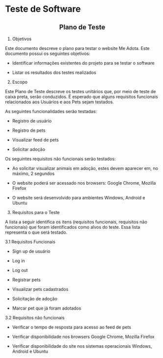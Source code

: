 # Teste de Software

## <center>Plano de Teste </center>

1. Objetivos

Este documento descreve o plano para testar o website Me Adota. Este documento possui os seguintes objetivos: 

* Identificar informações existentes do projeto para se testar o software 

* Listar os resultados dos testes realizados 

2. Escopo 

Este Plano de Teste descreve os testes unitários que, por meio de teste de caixa preta, serão conduzidos. É esperado que alguns requisitos funcionais relacionados aos Usuários e aos Pets sejam testados.  

As seguintes funcionalidades serão testadas: 

* Registro de usuário 

* Registro de pets 

* Visualizar feed de pets 

* Solicitar adoção 

Os seguintes requisitos não funcionais serão testados: 

* Ao solicitar visualizar animais em adoção, estes devem aparecer em, no máximo, 2 segundos 

* O website poderá ser acessado nos browsers: Google Chrome, Mozilla Firefox 

* O website será desenvolvido para ambientes Windows, Android e Ubuntu 

3. Requisitos para o Teste  

A lista a seguir identifica os itens (requisitos funcionais, requisitos não funcionais) que foram identificados como alvos do teste. Essa lista representa o que será testado. 

3.1 Requisitos Funcionais 

* Sign up de usuário 

* Log in 

* Log out 

* Registrar pets 

* Visualizar pets cadastrados 

* Solicitação de adoção 

* Marcar pet que já foram adotados 

3.2 Requisitos não funcionais 

* Verificar o tempo de resposta para acesso ao feed de pets  

* Verificar disponibilidade nos browsers Google Chrome, Mozilla Firefox 

* Verificar disponibilidade do site nos sistemas operacionais Windows, Android e Ubuntu 